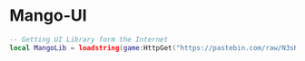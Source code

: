 # Mango-UI

```lua
-- Getting UI Library form the Internet
local MangoLib = loadstring(game:HttpGet("https://pastebin.com/raw/N3sKKx0a"))()
```
